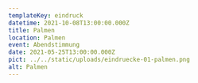 ```yaml
---
templateKey: eindruck
datetime: 2021-10-08T13:00:00.000Z
title: Palmen
location: Palmen
event: Abendstimmung
date: 2021-05-25T13:00:00.000Z
pict: ../../static/uploads/eindruecke-01-palmen.png
alt: Palmen
---
```

